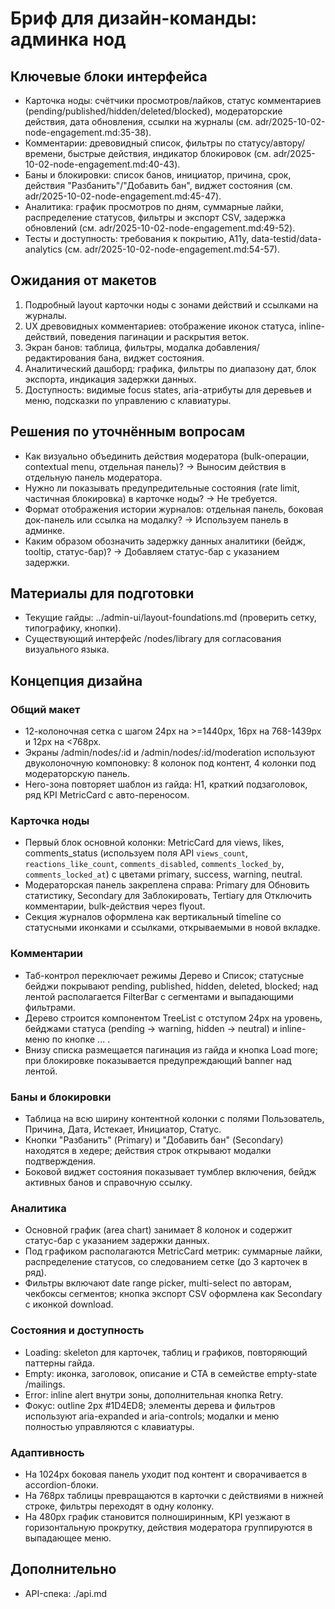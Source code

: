 ﻿# Бриф для дизайн-команды: админка нод

## Ключевые блоки интерфейса
- Карточка ноды: счётчики просмотров/лайков, статус комментариев (pending/published/hidden/deleted/blocked), модераторские действия, дата обновления, ссылки на журналы (см. adr/2025-10-02-node-engagement.md:35-38).
- Комментарии: древовидный список, фильтры по статусу/автору/времени, быстрые действия, индикатор блокировок (см. adr/2025-10-02-node-engagement.md:40-43).
- Баны и блокировки: список банов, инициатор, причина, срок, действия "Разбанить"/"Добавить бан", виджет состояния (см. adr/2025-10-02-node-engagement.md:45-47).
- Аналитика: график просмотров по дням, суммарные лайки, распределение статусов, фильтры и экспорт CSV, задержка обновлений (см. adr/2025-10-02-node-engagement.md:49-52).
- Тесты и доступность: требования к покрытию, A11y, data-testid/data-analytics (см. adr/2025-10-02-node-engagement.md:54-57).

## Ожидания от макетов
1. Подробный layout карточки ноды с зонами действий и ссылками на журналы.
2. UX древовидных комментариев: отображение иконок статуса, inline-действий, поведения пагинации и раскрытия веток.
3. Экран банов: таблица, фильтры, модалка добавления/редактирования бана, виджет состояния.
4. Аналитический дашборд: графика, фильтры по диапазону дат, блок экспорта, индикация задержки данных.
5. Доступность: видимые focus states, aria-атрибуты для деревьев и меню, подсказки по управлению с клавиатуры.

## Решения по уточнённым вопросам
- Как визуально объединить действия модератора (bulk-операции, contextual menu, отдельная панель)? -> Выносим действия в отдельную панель модератора.
- Нужно ли показывать предупредительные состояния (rate limit, частичная блокировка) в карточке ноды? -> Не требуется.
- Формат отображения истории журналов: отдельная панель, боковая док-панель или ссылка на модалку? -> Используем панель в админке.
- Каким образом обозначить задержку данных аналитики (бейдж, tooltip, статус-бар)? -> Добавляем статус-бар с указанием задержки.

## Материалы для подготовки
- Текущие гайды: ../admin-ui/layout-foundations.md (проверить сетку, типографику, кнопки).
- Существующий интерфейс /nodes/library для согласования визуального языка.

## Концепция дизайна

### Общий макет
- 12-колоночная сетка с шагом 24px на >=1440px, 16px на 768-1439px и 12px на <768px.
- Экраны /admin/nodes/:id и /admin/nodes/:id/moderation используют двуколоночную компоновку: 8 колонок под контент, 4 колонки под модераторскую панель.
- Hero-зона повторяет шаблон из гайда: H1, краткий подзаголовок, ряд KPI MetricCard с авто-переносом.

### Карточка ноды
- Первый блок основной колонки: MetricCard для views, likes, comments_status (используем поля API `views_count`, `reactions_like_count`, `comments_disabled`, `comments_locked_by`, `comments_locked_at`) с цветами primary, success, warning, neutral.
- Модераторская панель закреплена справа: Primary для Обновить статистику, Secondary для Заблокировать, Tertiary для Отключить комментарии, bulk-действия через flyout.
- Секция журналов оформлена как вертикальный timeline со статусными иконками и ссылками, открываемыми в новой вкладке.

### Комментарии
- Таб-контрол переключает режимы Дерево и Список; статусные бейджи покрывают pending, published, hidden, deleted, blocked; над лентой располагается FilterBar с сегментами и выпадающими фильтрами.
- Дерево строится компонентом TreeList с отступом 24px на уровень, бейджами статуса (pending -> warning, hidden -> neutral) и inline-меню по кнопке ... .
- Внизу списка размещается пагинация из гайда и кнопка Load more; при блокировке показывается предупреждающий banner над лентой.

### Баны и блокировки
- Таблица на всю ширину контентной колонки с полями Пользователь, Причина, Дата, Истекает, Инициатор, Статус.
- Кнопки "Разбанить" (Primary) и "Добавить бан" (Secondary) находятся в хедере; действия строк открывают модалки подтверждения.
- Боковой виджет состояния показывает тумблер включения, бейдж активных банов и справочную ссылку.

### Аналитика
- Основной график (area chart) занимает 8 колонок и содержит статус-бар с указанием задержки данных.
- Под графиком располагаются MetricCard метрик: суммарные лайки, распределение статусов, со следованием сетке (до 3 карточек в ряд).
- Фильтры включают date range picker, multi-select по авторам, чекбоксы сегментов; кнопка экспорт CSV оформлена как Secondary с иконкой download.

### Состояния и доступность
- Loading: skeleton для карточек, таблиц и графиков, повторяющий паттерны гайда.
- Empty: иконка, заголовок, описание и CTA в семействе empty-state /mailings.
- Error: inline alert внутри зоны, дополнительная кнопка Retry.
- Фокус: outline 2px #1D4ED8; элементы дерева и фильтров используют aria-expanded и aria-controls; модалки и меню полностью управляются с клавиатуры.

### Адаптивность
- На 1024px боковая панель уходит под контент и сворачивается в accordion-блоки.
- На 768px таблицы превращаются в карточки с действиями в нижней строке, фильтры переходят в одну колонку.
- На 480px график становится полноширинным, KPI уезжают в горизонтальную прокрутку, действия модератора группируются в выпадающее меню.

## Дополнительно
- API-спека: ./api.md
